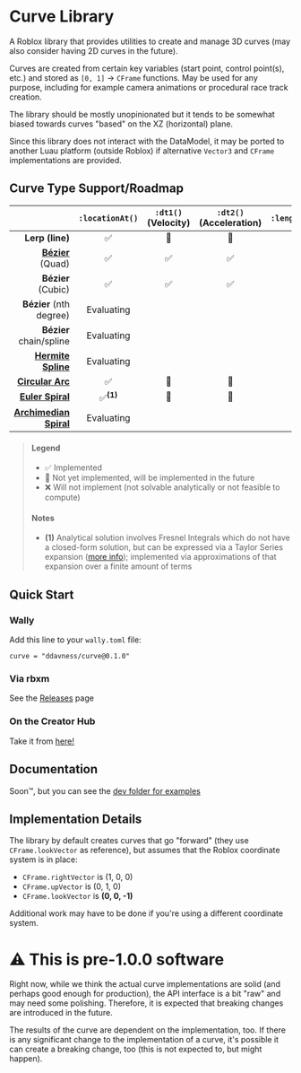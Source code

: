 # Curve Library

A Roblox library that provides utilities to create and manage 3D curves (may also consider having 2D curves in the future).

Curves are created from certain key variables (start point, control point(s), etc.) and stored as `[0, 1]` -> `CFrame` functions. May be used for any purpose, including for example camera animations or procedural race track creation.

The library should be mostly unopinionated but it tends to be somewhat biased towards curves "based" on the XZ (horizontal) plane.

Since this library does not interact with the DataModel, it may be ported to another Luau platform (outside Roblox) if alternative `Vector3` and `CFrame` implementations are provided.

## Curve Type Support/Roadmap

| | `:locationAt()` | `:dt1()` (Velocity) | `:dt2()` (Acceleration) | `:lengthAt()` |
|-:|:--------:|:--------------:|:------------------:|:-----------------:|
|**Lerp (line)**|✅|🚧|🚧|🚧|
|**[Bézier](https://en.wikipedia.org/wiki/B%C3%A9zier_curve)** (Quad)|✅|✅|✅|❌|
|**Bézier** (Cubic)|✅|✅|✅|❌|
|**Bézier** (nth degree)|Evaluating|
|**Bézier** chain/spline|Evaluating|
|**[Hermite Spline](https://en.wikipedia.org/wiki/Cubic_Hermite_spline)**|Evaluating|
|**[Circular Arc](https://en.wikipedia.org/wiki/Circular_arc)**|✅|🚧|🚧|🚧|
|**[Euler Spiral](https://en.wikipedia.org/wiki/Euler_spiral)**|✅<sup>**(1)**</sup>|🚧|🚧|🚧|
|**[Archimedian Spiral](https://en.wikipedia.org/wiki/Archimedean_spiral)**|Evaluating|

> #### Legend
> * ✅ Implemented
> * 🚧 Not yet implemented, will be implemented in the future
> * ❌ Will not implement (not solvable analytically or not feasible to compute)
> #### Notes
> * **(1)** Analytical solution involves Fresnel Integrals which do not have a closed-form solution, but can be expressed via a Taylor Series expansion ([more info](https://en.wikipedia.org/wiki/Fresnel_integral)); implemented via approximations of that expansion over a finite amount of terms

## Quick Start

### Wally

Add this line to your `wally.toml` file:

```
curve = "ddavness/curve@0.1.0"
```

### Via rbxm

See the [Releases](https://github.com/ddavness/curve/releases) page

### On the Creator Hub

Take it from [here!](https://create.roblox.com/store/asset/105261616243936)

## Documentation

Soon™️, but you can see the [dev folder for examples](dev/samples/)

## Implementation Details

The library by default creates curves that go "forward" (they use `CFrame.lookVector` as reference), but assumes that the Roblox coordinate system is in place:
- `CFrame.rightVector` is (1, 0, 0)
- `CFrame.upVector` is (0, 1, 0)
- `CFrame.lookVector` is **(0, 0, -1)**

Additional work may have to be done if you're using a different coordinate system.

# ⚠️ This is pre-1.0.0 software

Right now, while we think the actual curve implementations are solid (and perhaps good enough for production), the API interface is a bit "raw" and may need some polishing. Therefore, it is expected that breaking changes are introduced in the future.

The results of the curve are dependent on the implementation, too. If there is any significant change to the implementation of a curve, it's possible it can create a breaking change, too (this is not expected to, but might happen).

